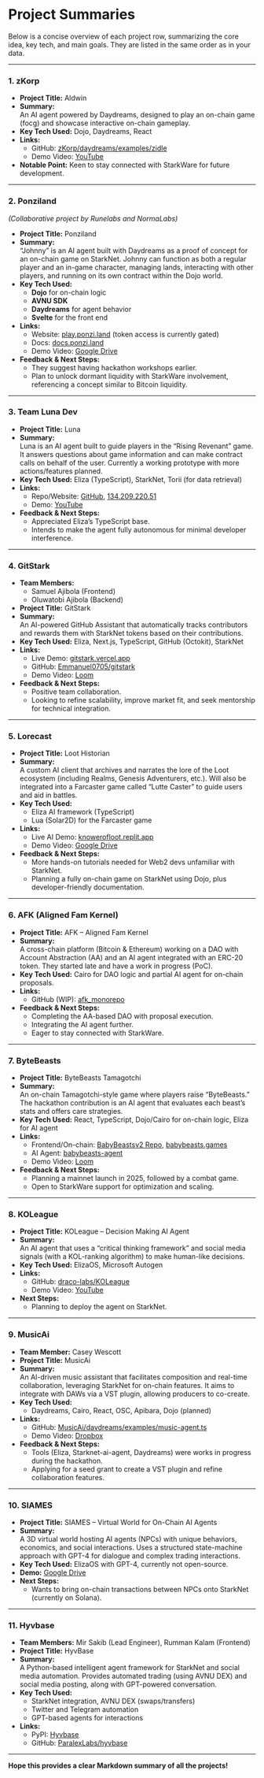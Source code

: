 # Project Summaries

Below is a concise overview of each project row, summarizing the core idea, key tech, and main goals. They are listed in the same order as in your data.

---

### 1. zKorp
- **Project Title:** Aldwin  
- **Summary:**  
  An AI agent powered by Daydreams, designed to play an on-chain game (focg) and showcase interactive on-chain gameplay.  
- **Key Tech Used:** Dojo, Daydreams, React  
- **Links:**  
  - GitHub: [zKorp/daydreams/examples/zidle](https://github.com/z-korp/daydreams/blob/zkorp/examples/zidle/README.md)  
  - Demo Video: [YouTube](https://www.youtube.com/watch?v=WUtXSTS1XdI)  
- **Notable Point:** Keen to stay connected with StarkWare for future development.

---

### 2. Ponziland  
*(Collaborative project by Runelabs and NormaLabs)*

- **Project Title:** Ponziland  
- **Summary:**  
  “Johnny” is an AI agent built with Daydreams as a proof of concept for an on-chain game on StarkNet. Johnny can function as both a regular player and an in-game character, managing lands, interacting with other players, and running on its own contract within the Dojo world.  
- **Key Tech Used:**  
  - **Dojo** for on-chain logic  
  - **AVNU SDK**  
  - **Daydreams** for agent behavior  
  - **Svelte** for the front end  
- **Links:**  
  - Website: [play.ponzi.land](https://play.ponzi.land/) (token access is currently gated)  
  - Docs: [docs.ponzi.land](https://docs.ponzi.land/docs/%F0%9F%A4%96%20Agents/our-agent)  
  - Demo Video: [Google Drive](https://drive.google.com/drive/folders/1PsQjSkHyFArdl5PoAdCVbPVIJF_J-Fjw)  
- **Feedback & Next Steps:**  
  - They suggest having hackathon workshops earlier.  
  - Plan to unlock dormant liquidity with StarkWare involvement, referencing a concept similar to Bitcoin liquidity.

---

### 3. Team Luna Dev
- **Project Title:** Luna  
- **Summary:**  
  Luna is an AI agent built to guide players in the “Rising Revenant” game. It answers questions about game information and can make contract calls on behalf of the user. Currently a working prototype with more actions/features planned.  
- **Key Tech Used:** Eliza (TypeScript), StarkNet, Torii (for data retrieval)  
- **Links:**  
  - Repo/Website: [GitHub](https://github.com/AndyTanuC/Luna.git), [134.209.220.51](https://134.209.220.51)  
  - Demo: [YouTube](https://youtu.be/kWuOYZW9sI0)  
- **Feedback & Next Steps:**  
  - Appreciated Eliza’s TypeScript base.  
  - Intends to make the agent fully autonomous for minimal developer interference.

---

### 4. GitStark
- **Team Members:**  
  - Samuel Ajibola (Frontend)  
  - Oluwatobi Ajibola (Backend)  
- **Project Title:** GitStark  
- **Summary:**  
  An AI-powered GitHub Assistant that automatically tracks contributors and rewards them with StarkNet tokens based on their contributions.  
- **Key Tech Used:** Eliza, Next.js, TypeScript, GitHub (Octokit), StarkNet  
- **Links:**  
  - Live Demo: [gitstark.vercel.app](https://gitstark.vercel.app)  
  - GitHub: [Emmanuel0705/gitstark](https://github.com/Emmanuel0705/gitstark)  
  - Demo Video: [Loom](https://www.loom.com/share/1bfe0c3e0824410c9890a33c114dfd79)  
- **Feedback & Next Steps:**  
  - Positive team collaboration.  
  - Looking to refine scalability, improve market fit, and seek mentorship for technical integration.

---

### 5. Lorecast
- **Project Title:** Loot Historian  
- **Summary:**  
  A custom AI client that archives and narrates the lore of the Loot ecosystem (including Realms, Genesis Adventurers, etc.). Will also be integrated into a Farcaster game called “Lutte Caster” to guide users and aid in battles.  
- **Key Tech Used:**  
  - Eliza AI framework (TypeScript)  
  - Lua (Solar2D) for the Farcaster game  
- **Links:**  
  - Live AI Demo: [knowerofloot.replit.app](https://knowerofloot.replit.app/)  
  - Demo Video: [Google Drive](https://drive.google.com/drive/folders/1dc8aTgZ_TIhihJqERfr2lA4WUIbagvlr?usp=sharing)  
- **Feedback & Next Steps:**  
  - More hands-on tutorials needed for Web2 devs unfamiliar with StarkNet.  
  - Planning a fully on-chain game on StarkNet using Dojo, plus developer-friendly documentation.

---

### 6. AFK (Aligned Fam Kernel)
- **Project Title:** AFK – Aligned Fam Kernel  
- **Summary:**  
  A cross-chain platform (Bitcoin & Ethereum) working on a DAO with Account Abstraction (AA) and an AI agent integrated with an ERC-20 token. They started late and have a work in progress (PoC).  
- **Key Tech Used:** Cairo for DAO logic and partial AI agent for on-chain proposals.  
- **Links:**  
  - GitHub (WIP): [afk_monorepo](https://github.com/AFK-AlignedFamKernel/afk_monorepo/blob/main/onchain/cairo/afk/src/dao/dao_aa.cairo)  
- **Feedback & Next Steps:**  
  - Completing the AA-based DAO with proposal execution.  
  - Integrating the AI agent further.  
  - Eager to stay connected with StarkWare.

---

### 7. ByteBeasts
- **Project Title:** ByteBeasts Tamagotchi  
- **Summary:**  
  An on-chain Tamagotchi-style game where players raise “ByteBeasts.” The hackathon contribution is an AI agent that evaluates each beast’s stats and offers care strategies.  
- **Key Tech Used:** React, TypeScript, Dojo/Cairo for on-chain logic, Eliza for AI agent  
- **Links:**  
  - Frontend/On-chain: [BabyBeastsv2 Repo](https://github.com/ByteBuildersLabs/BabyBeastsv2), [babybeasts.games](https://www.babybeasts.games/)  
  - AI Agent: [babybeasts-agent](https://github.com/ByteBuildersLabs/babybeasts-agent)  
  - Demo Video: [Loom](https://www.loom.com/share/21362261f4224817bf2a0062a3b415f5)  
- **Feedback & Next Steps:**  
  - Planning a mainnet launch in 2025, followed by a combat game.  
  - Open to StarkWare support for optimization and scaling.

---

### 8. KOLeague
- **Project Title:** KOLeague – Decision Making AI Agent  
- **Summary:**  
  An AI agent that uses a “critical thinking framework” and social media signals (with a KOL-ranking algorithm) to make human-like decisions.  
- **Key Tech Used:** ElizaOS, Microsoft Autogen  
- **Links:**  
  - GitHub: [draco-labs/KOLeague](https://github.com/draco-labs/KOLeague)  
  - Demo Video: [YouTube](https://www.youtube.com/watch?v=zrFudERo_Hs)  
- **Next Steps:**  
  - Planning to deploy the agent on StarkNet.

---

### 9. MusicAi
- **Team Member:** Casey Wescott  
- **Project Title:** MusicAi  
- **Summary:**  
  An AI-driven music assistant that facilitates composition and real-time collaboration, leveraging StarkNet for on-chain features. It aims to integrate with DAWs via a VST plugin, allowing producers to co-create.  
- **Key Tech Used:**  
  - Daydreams, Cairo, React, OSC, Apibara, Dojo (planned)  
- **Links:**  
  - GitHub: [MusicAi/daydreams/examples/music-agent.ts](https://github.com/caseywescott/MusicAi/blob/main/daydreams/examples/music-agent.ts)  
  - Demo Video: [Dropbox](https://www.dropbox.com/scl/fi/29c9wje77y1f9jje7v9nl/MusicAi_Demo_.mov?rlkey=4rhmr6tnne4w52uh7xo25gnvp&st=jfv9s95y&dl=0)  
- **Feedback & Next Steps:**  
  - Tools (Eliza, Starknet-ai-agent, Daydreams) were works in progress during the hackathon.  
  - Applying for a seed grant to create a VST plugin and refine collaboration features.

---

### 10. SIAMES
- **Project Title:** SIAMES – Virtual World for On-Chain AI Agents  
- **Summary:**  
  A 3D virtual world hosting AI agents (NPCs) with unique behaviors, economics, and social interactions. Uses a structured state-machine approach with GPT-4 for dialogue and complex trading interactions.  
- **Key Tech Used:** ElizaOS with GPT-4, currently not open-source.  
- **Demo:** [Google Drive](https://drive.google.com/file/d/18QJ2XSurjqA7K0IaMbchcBFyvUtpbUE5/view?usp=sharing)  
- **Next Steps:**  
  - Wants to bring on-chain transactions between NPCs onto StarkNet (currently on Solana).

---

### 11. Hyvbase
- **Team Members:** Mir Sakib (Lead Engineer), Rumman Kalam (Frontend)  
- **Project Title:** HyvBase  
- **Summary:**  
  A Python-based intelligent agent framework for StarkNet and social media automation. Provides automated trading (using AVNU DEX) and social media posting, along with GPT-powered conversation.  
- **Key Tech Used:**  
  - StarkNet integration, AVNU DEX (swaps/transfers)  
  - Twitter and Telegram automation  
  - GPT-based agents for interactions  
- **Links:**  
  - PyPI: [Hyvbase](https://pypi.org/project/hyvbase/)  
  - GitHub: [ParalexLabs/hyvbase](https://github.com/ParalexLabs/hyvbase)  

---

**Hope this provides a clear Markdown summary of all the projects!**

